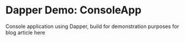 # Dapper Demo: ConsoleApp
Console application using Dapper, build for demonstration purposes for blog article here

